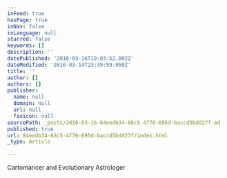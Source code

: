 ```yaml
---
inFeed: true
hasPage: true
inNav: false
inLanguage: null
starred: false
keywords: []
description: ''
datePublished: '2016-03-16T19:03:52.002Z'
dateModified: '2016-03-14T23:39:59.950Z'
title: ''
author: []
authors: []
publisher:
  name: null
  domain: null
  url: null
  favicon: null
sourcePath: _posts/2016-03-16-84eedb34-68c5-4f70-895d-baccd5bdd27f.md
published: true
url: 84eedb34-68c5-4f70-895d-baccd5bdd27f/index.html
_type: Article

---
```

Cartomancer and Evolutionary Astrologer